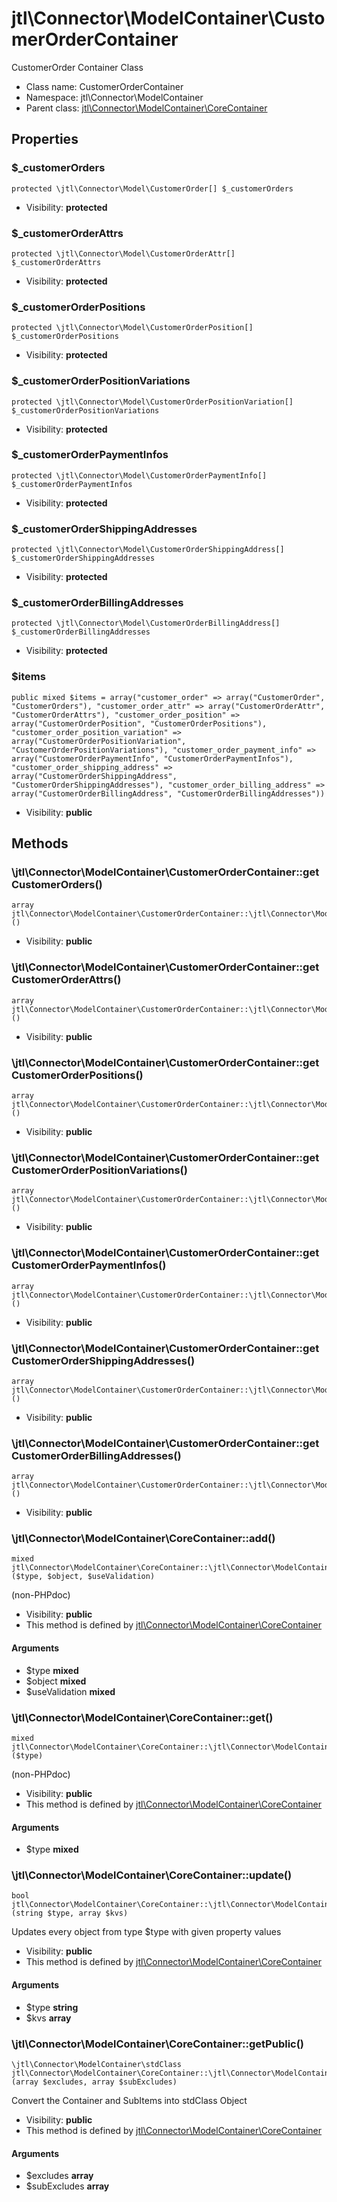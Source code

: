 jtl\Connector\ModelContainer\CustomerOrderContainer
===============

CustomerOrder Container Class




* Class name: CustomerOrderContainer
* Namespace: jtl\Connector\ModelContainer
* Parent class: [jtl\Connector\ModelContainer\CoreContainer](jtl-Connector-ModelContainer-CoreContainer.md)





Properties
----------


### $_customerOrders

```
protected \jtl\Connector\Model\CustomerOrder[] $_customerOrders
```





* Visibility: **protected**


### $_customerOrderAttrs

```
protected \jtl\Connector\Model\CustomerOrderAttr[] $_customerOrderAttrs
```





* Visibility: **protected**


### $_customerOrderPositions

```
protected \jtl\Connector\Model\CustomerOrderPosition[] $_customerOrderPositions
```





* Visibility: **protected**


### $_customerOrderPositionVariations

```
protected \jtl\Connector\Model\CustomerOrderPositionVariation[] $_customerOrderPositionVariations
```





* Visibility: **protected**


### $_customerOrderPaymentInfos

```
protected \jtl\Connector\Model\CustomerOrderPaymentInfo[] $_customerOrderPaymentInfos
```





* Visibility: **protected**


### $_customerOrderShippingAddresses

```
protected \jtl\Connector\Model\CustomerOrderShippingAddress[] $_customerOrderShippingAddresses
```





* Visibility: **protected**


### $_customerOrderBillingAddresses

```
protected \jtl\Connector\Model\CustomerOrderBillingAddress[] $_customerOrderBillingAddresses
```





* Visibility: **protected**


### $items

```
public mixed $items = array("customer_order" => array("CustomerOrder", "CustomerOrders"), "customer_order_attr" => array("CustomerOrderAttr", "CustomerOrderAttrs"), "customer_order_position" => array("CustomerOrderPosition", "CustomerOrderPositions"), "customer_order_position_variation" => array("CustomerOrderPositionVariation", "CustomerOrderPositionVariations"), "customer_order_payment_info" => array("CustomerOrderPaymentInfo", "CustomerOrderPaymentInfos"), "customer_order_shipping_address" => array("CustomerOrderShippingAddress", "CustomerOrderShippingAddresses"), "customer_order_billing_address" => array("CustomerOrderBillingAddress", "CustomerOrderBillingAddresses"))
```





* Visibility: **public**


Methods
-------


### \jtl\Connector\ModelContainer\CustomerOrderContainer::getCustomerOrders()

```
array jtl\Connector\ModelContainer\CustomerOrderContainer::\jtl\Connector\ModelContainer\CustomerOrderContainer::getCustomerOrders()()
```





* Visibility: **public**



### \jtl\Connector\ModelContainer\CustomerOrderContainer::getCustomerOrderAttrs()

```
array jtl\Connector\ModelContainer\CustomerOrderContainer::\jtl\Connector\ModelContainer\CustomerOrderContainer::getCustomerOrderAttrs()()
```





* Visibility: **public**



### \jtl\Connector\ModelContainer\CustomerOrderContainer::getCustomerOrderPositions()

```
array jtl\Connector\ModelContainer\CustomerOrderContainer::\jtl\Connector\ModelContainer\CustomerOrderContainer::getCustomerOrderPositions()()
```





* Visibility: **public**



### \jtl\Connector\ModelContainer\CustomerOrderContainer::getCustomerOrderPositionVariations()

```
array jtl\Connector\ModelContainer\CustomerOrderContainer::\jtl\Connector\ModelContainer\CustomerOrderContainer::getCustomerOrderPositionVariations()()
```





* Visibility: **public**



### \jtl\Connector\ModelContainer\CustomerOrderContainer::getCustomerOrderPaymentInfos()

```
array jtl\Connector\ModelContainer\CustomerOrderContainer::\jtl\Connector\ModelContainer\CustomerOrderContainer::getCustomerOrderPaymentInfos()()
```





* Visibility: **public**



### \jtl\Connector\ModelContainer\CustomerOrderContainer::getCustomerOrderShippingAddresses()

```
array jtl\Connector\ModelContainer\CustomerOrderContainer::\jtl\Connector\ModelContainer\CustomerOrderContainer::getCustomerOrderShippingAddresses()()
```





* Visibility: **public**



### \jtl\Connector\ModelContainer\CustomerOrderContainer::getCustomerOrderBillingAddresses()

```
array jtl\Connector\ModelContainer\CustomerOrderContainer::\jtl\Connector\ModelContainer\CustomerOrderContainer::getCustomerOrderBillingAddresses()()
```





* Visibility: **public**



### \jtl\Connector\ModelContainer\CoreContainer::add()

```
mixed jtl\Connector\ModelContainer\CoreContainer::\jtl\Connector\ModelContainer\CoreContainer::add()($type, $object, $useValidation)
```

(non-PHPdoc)



* Visibility: **public**
* This method is defined by [jtl\Connector\ModelContainer\CoreContainer](jtl-Connector-ModelContainer-CoreContainer.md)

#### Arguments

* $type **mixed**
* $object **mixed**
* $useValidation **mixed**



### \jtl\Connector\ModelContainer\CoreContainer::get()

```
mixed jtl\Connector\ModelContainer\CoreContainer::\jtl\Connector\ModelContainer\CoreContainer::get()($type)
```

(non-PHPdoc)



* Visibility: **public**
* This method is defined by [jtl\Connector\ModelContainer\CoreContainer](jtl-Connector-ModelContainer-CoreContainer.md)

#### Arguments

* $type **mixed**



### \jtl\Connector\ModelContainer\CoreContainer::update()

```
bool jtl\Connector\ModelContainer\CoreContainer::\jtl\Connector\ModelContainer\CoreContainer::update()(string $type, array $kvs)
```

Updates every object from type $type with given property values



* Visibility: **public**
* This method is defined by [jtl\Connector\ModelContainer\CoreContainer](jtl-Connector-ModelContainer-CoreContainer.md)

#### Arguments

* $type **string**
* $kvs **array**



### \jtl\Connector\ModelContainer\CoreContainer::getPublic()

```
\jtl\Connector\ModelContainer\stdClass jtl\Connector\ModelContainer\CoreContainer::\jtl\Connector\ModelContainer\CoreContainer::getPublic()(array $excludes, array $subExcludes)
```

Convert the Container and SubItems into stdClass Object



* Visibility: **public**
* This method is defined by [jtl\Connector\ModelContainer\CoreContainer](jtl-Connector-ModelContainer-CoreContainer.md)

#### Arguments

* $excludes **array**
* $subExcludes **array**


